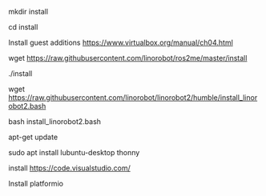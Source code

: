 mkdir install

cd install

Install guest additions https://www.virtualbox.org/manual/ch04.html


wget https://raw.githubusercontent.com/linorobot/ros2me/master/install

./install

wget https://raw.githubusercontent.com/linorobot/linorobot2/humble/install_linorobot2.bash

bash install_linorobot2.bash

apt-get update

sudo apt install lubuntu-desktop thonny

install https://code.visualstudio.com/

Install platformio

